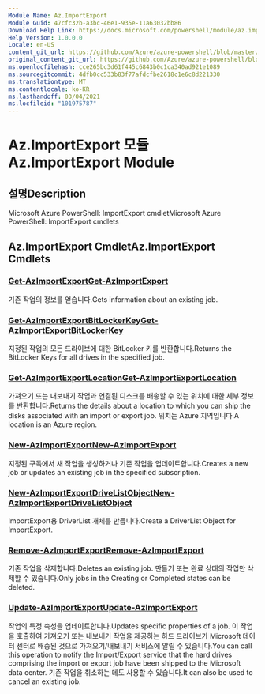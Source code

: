 ```yaml
---
Module Name: Az.ImportExport
Module Guid: 47cfc32b-a3bc-46e1-935e-11a63032bb86
Download Help Link: https://docs.microsoft.com/powershell/module/az.importexport
Help Version: 1.0.0.0
Locale: en-US
content_git_url: https://github.com/Azure/azure-powershell/blob/master/src/ImportExport/help/Az.ImportExport.md
original_content_git_url: https://github.com/Azure/azure-powershell/blob/master/src/ImportExport/help/Az.ImportExport.md
ms.openlocfilehash: cce265bc3d61f445c6843b0c1ca340ad921e1089
ms.sourcegitcommit: 4dfb0cc533b83f77afdcfbe2618c1e6c8d221330
ms.translationtype: MT
ms.contentlocale: ko-KR
ms.lasthandoff: 03/04/2021
ms.locfileid: "101975787"
---
```

# <span data-ttu-id="b0534-101">Az.ImportExport 모듈</span><span class="sxs-lookup"><span data-stu-id="b0534-101">Az.ImportExport Module</span></span>
## <span data-ttu-id="b0534-102">설명</span><span class="sxs-lookup"><span data-stu-id="b0534-102">Description</span></span>
<span data-ttu-id="b0534-103">Microsoft Azure PowerShell: ImportExport cmdlet</span><span class="sxs-lookup"><span data-stu-id="b0534-103">Microsoft Azure PowerShell: ImportExport cmdlets</span></span>

## <span data-ttu-id="b0534-104">Az.ImportExport Cmdlet</span><span class="sxs-lookup"><span data-stu-id="b0534-104">Az.ImportExport Cmdlets</span></span>
### [<span data-ttu-id="b0534-105">Get-AzImportExport</span><span class="sxs-lookup"><span data-stu-id="b0534-105">Get-AzImportExport</span></span>](Get-AzImportExport.md)
<span data-ttu-id="b0534-106">기존 작업의 정보를 얻습니다.</span><span class="sxs-lookup"><span data-stu-id="b0534-106">Gets information about an existing job.</span></span>

### [<span data-ttu-id="b0534-107">Get-AzImportExportBitLockerKey</span><span class="sxs-lookup"><span data-stu-id="b0534-107">Get-AzImportExportBitLockerKey</span></span>](Get-AzImportExportBitLockerKey.md)
<span data-ttu-id="b0534-108">지정된 작업의 모든 드라이브에 대한 BitLocker 키를 반환합니다.</span><span class="sxs-lookup"><span data-stu-id="b0534-108">Returns the BitLocker Keys for all drives in the specified job.</span></span>

### [<span data-ttu-id="b0534-109">Get-AzImportExportLocation</span><span class="sxs-lookup"><span data-stu-id="b0534-109">Get-AzImportExportLocation</span></span>](Get-AzImportExportLocation.md)
<span data-ttu-id="b0534-110">가져오기 또는 내보내기 작업과 연결된 디스크를 배송할 수 있는 위치에 대한 세부 정보를 반환합니다.</span><span class="sxs-lookup"><span data-stu-id="b0534-110">Returns the details about a location to which you can ship the disks associated with an import or export job.</span></span>
<span data-ttu-id="b0534-111">위치는 Azure 지역입니다.</span><span class="sxs-lookup"><span data-stu-id="b0534-111">A location is an Azure region.</span></span>

### [<span data-ttu-id="b0534-112">New-AzImportExport</span><span class="sxs-lookup"><span data-stu-id="b0534-112">New-AzImportExport</span></span>](New-AzImportExport.md)
<span data-ttu-id="b0534-113">지정된 구독에서 새 작업을 생성하거나 기존 작업을 업데이트합니다.</span><span class="sxs-lookup"><span data-stu-id="b0534-113">Creates a new job or updates an existing job in the specified subscription.</span></span>

### [<span data-ttu-id="b0534-114">New-AzImportExportDriveListObject</span><span class="sxs-lookup"><span data-stu-id="b0534-114">New-AzImportExportDriveListObject</span></span>](New-AzImportExportDriveListObject.md)
<span data-ttu-id="b0534-115">ImportExport용 DriverList 개체를 만듭니다.</span><span class="sxs-lookup"><span data-stu-id="b0534-115">Create a DriverList Object for ImportExport.</span></span>

### [<span data-ttu-id="b0534-116">Remove-AzImportExport</span><span class="sxs-lookup"><span data-stu-id="b0534-116">Remove-AzImportExport</span></span>](Remove-AzImportExport.md)
<span data-ttu-id="b0534-117">기존 작업을 삭제합니다.</span><span class="sxs-lookup"><span data-stu-id="b0534-117">Deletes an existing job.</span></span>
<span data-ttu-id="b0534-118">만들기 또는 완료 상태의 작업만 삭제할 수 있습니다.</span><span class="sxs-lookup"><span data-stu-id="b0534-118">Only jobs in the Creating or Completed states can be deleted.</span></span>

### [<span data-ttu-id="b0534-119">Update-AzImportExport</span><span class="sxs-lookup"><span data-stu-id="b0534-119">Update-AzImportExport</span></span>](Update-AzImportExport.md)
<span data-ttu-id="b0534-120">작업의 특정 속성을 업데이트합니다.</span><span class="sxs-lookup"><span data-stu-id="b0534-120">Updates specific properties of a job.</span></span>
<span data-ttu-id="b0534-121">이 작업을 호출하여 가져오기 또는 내보내기 작업을 제공하는 하드 드라이브가 Microsoft 데이터 센터로 배송된 것으로 가져오기/내보내기 서비스에 알릴 수 있습니다.</span><span class="sxs-lookup"><span data-stu-id="b0534-121">You can call this operation to notify the Import/Export service that the hard drives comprising the import or export job have been shipped to the Microsoft data center.</span></span>
<span data-ttu-id="b0534-122">기존 작업을 취소하는 데도 사용할 수 있습니다.</span><span class="sxs-lookup"><span data-stu-id="b0534-122">It can also be used to cancel an existing job.</span></span>

